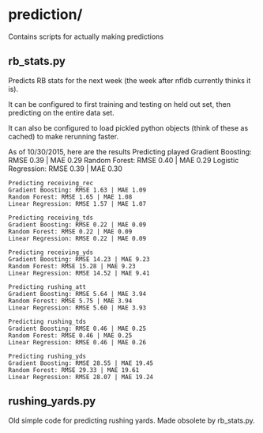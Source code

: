 # prediction/

Contains scripts for actually making predictions

## rb_stats.py

Predicts RB stats for the next week (the week after nfldb currently thinks it is).

It can be configured to first training and testing on held out set, then predicting on the entire data set.

It can also be configured to load pickled python objects (think of these as cached) to make rerunning faster.

As of 10/30/2015, here are the results
	Predicting played
	Gradient Boosting: RMSE 0.39 | MAE 0.29
	Random Forest: RMSE 0.40 | MAE 0.29
	Logistic Regression: RMSE 0.39 | MAE 0.30
	
	Predicting receiving_rec
	Gradient Boosting: RMSE 1.63 | MAE 1.09
	Random Forest: RMSE 1.65 | MAE 1.08
	Linear Regression: RMSE 1.57 | MAE 1.07

	Predicting receiving_tds
	Gradient Boosting: RMSE 0.22 | MAE 0.09
	Random Forest: RMSE 0.22 | MAE 0.09
	Linear Regression: RMSE 0.22 | MAE 0.09

	Predicting receiving_yds
	Gradient Boosting: RMSE 14.23 | MAE 9.23
	Random Forest: RMSE 15.28 | MAE 9.23
	Linear Regression: RMSE 14.52 | MAE 9.41

	Predicting rushing_att
	Gradient Boosting: RMSE 5.64 | MAE 3.94
	Random Forest: RMSE 5.75 | MAE 3.94
	Linear Regression: RMSE 5.60 | MAE 3.93

	Predicting rushing_tds
	Gradient Boosting: RMSE 0.46 | MAE 0.25
	Random Forest: RMSE 0.46 | MAE 0.25
	Linear Regression: RMSE 0.46 | MAE 0.26
	
	Predicting rushing_yds
	Gradient Boosting: RMSE 28.55 | MAE 19.45
	Random Forest: RMSE 29.33 | MAE 19.61
	Linear Regression: RMSE 28.07 | MAE 19.24

## rushing_yards.py

Old simple code for predicting rushing yards. Made obsolete by rb_stats.py.

